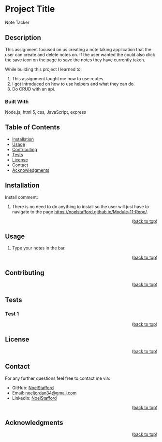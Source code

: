 # Project Title
Note Tacker
## Description

This assignment focused on us creating a note taking application that the user can create and delete notes on. If the user wanted the could also click the save icon on the page to save the notes they have currently taken. 

While building this project I learned to:

1. This assignment taught me how to use routes.
2. I got introduced on how to use helpers and what they can do. 
3. Do CRUD with an api.

### Built With

Node.js, html 5, css, JavaScript, express

## Table of Contents
- [Installation](#installation)
- [Usage](#usage)
- [Contributing](#contributing)
- [Tests](#tests)
- [License](#license)
- [Contact](#contact)
- [Acknowledgments](#acknowledgments)

## Installation
Install comment: 

1. There is no need to do anything to install so the user will just have to navigate to the page https://noelstafford.github.io/Module-11-Repo/.
<p align="right">(<a href="#readme-top">back to top</a>)</p>

## Usage
1. Type your notes in the bar. 
<p align="right">(<a href="#readme-top">back to top</a>)</p>

## Contributing

<p align="right">(<a href="#readme-top">back to top</a>)</p>

## Tests

### Test 1

<p align="right">(<a href="#readme-top">back to top</a>)</p>

## License

<p align="right">(<a href="#readme-top">back to top</a>)</p>

## Contact

For any further questions feel free to contact me via:
- GitHub: [NoelStafford](#)
- Email: [noeljordan34@gmail.com](mailto:#)
- LinkedIn: [NoelStafford](#)
<p align="right">(<a href="#readme-top">back to top</a>)</p>

## Acknowledgments

<p align="right">(<a href="#readme-top">back to top</a>)</p>
